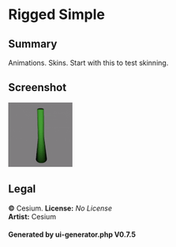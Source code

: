# Rigged Simple

## Summary

Animations. Skins. Start with this to test skinning.

## Screenshot

![screenshot](screenshot/screenshot.gif)

## Legal

**&copy;** Cesium. **License:** _No License_<br>**Artist:** Cesium

#### Generated by ui-generator.php V0.7.5